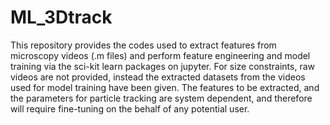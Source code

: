 # ML_3Dtrack
This repository provides the codes used to extract features from microscopy videos (.m files) and perform feature engineering and model training via 
the sci-kit learn packages on jupyter. For size constraints, raw videos are not provided, instead the extracted datasets from the videos used for model
training have been given. The features to be extracted, and the parameters for particle tracking are system dependent, and therefore will require fine-tuning 
on the behalf of any potential user.
